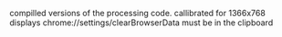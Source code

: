 compilled versions of the processing code. 
callibrated for 1366x768 displays
chrome://settings/clearBrowserData must be in the clipboard
